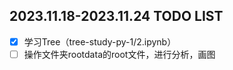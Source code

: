 ## 2023.11.18-2023.11.24 TODO LIST
- [x] 学习Tree（tree-study-py-1/2.ipynb）
- [ ] 操作文件夹rootdata的root文件，进行分析，画图
